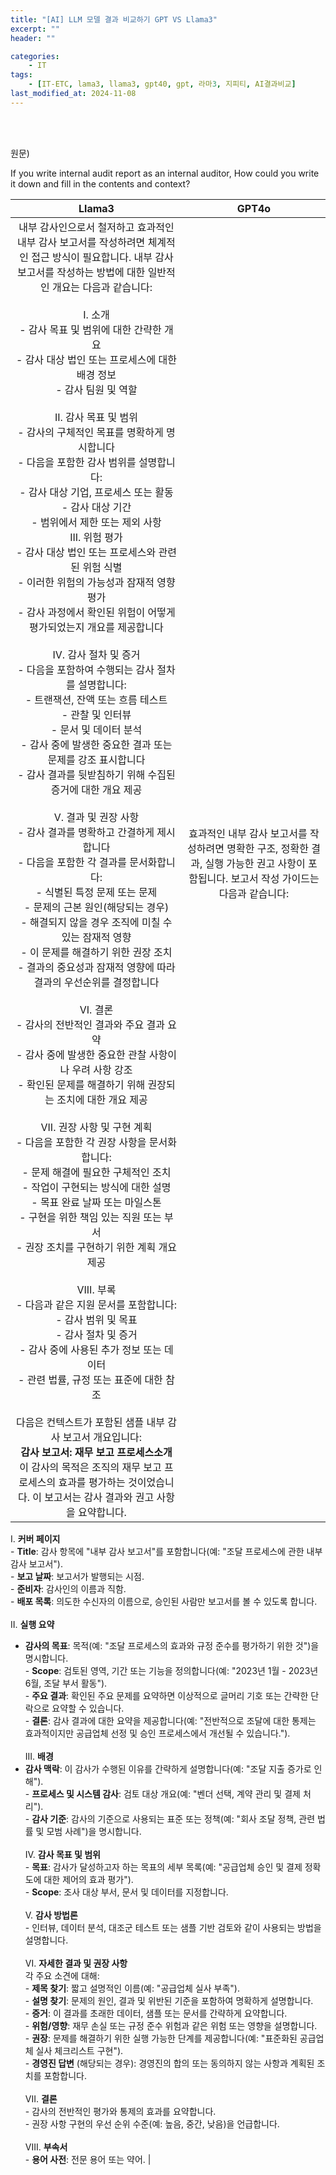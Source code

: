 ```yaml
---
title: "[AI] LLM 모델 결과 비교하기 GPT VS Llama3"
excerpt: ""
header: ""

categories:
    - IT
tags:
    - [IT-ETC, lama3, llama3, gpt40, gpt, 라마3, 지피티, AI결과비교]
last_modified_at: 2024-11-08
---
```

<br><br>

원문) 


If you write internal audit report as an internal auditor, How could you write it down and fill in the contents and context?


| Llama3 | GPT4o |
| :------------------: | :------------------: |
| 내부 감사인으로서 철저하고 효과적인 내부 감사 보고서를 작성하려면 체계적인 접근 방식이 필요합니다. 내부 감사 보고서를 작성하는 방법에 대한 일반적인 개요는 다음과 같습니다:<br><br>I. 소개<br>- 감사 목표 및 범위에 대한 간략한 개요<br>- 감사 대상 법인 또는 프로세스에 대한 배경 정보<br>- 감사 팀원 및 역할<br><br>II. 감사 목표 및 범위<br>- 감사의 구체적인 목표를 명확하게 명시합니다<br>- 다음을 포함한 감사 범위를 설명합니다:<br>- 감사 대상 기업, 프로세스 또는 활동<br>- 감사 대상 기간<br>- 범위에서 제한 또는 제외 사항<br>III. 위험 평가<br>- 감사 대상 법인 또는 프로세스와 관련된 위험 식별<br>- 이러한 위험의 가능성과 잠재적 영향 평가<br>- 감사 과정에서 확인된 위험이 어떻게 평가되었는지 개요를 제공합니다<br><br>IV. 감사 절차 및 증거<br>- 다음을 포함하여 수행되는 감사 절차를 설명합니다:<br>- 트랜잭션, 잔액 또는 흐름 테스트<br>- 관찰 및 인터뷰<br>- 문서 및 데이터 분석<br>- 감사 중에 발생한 중요한 결과 또는 문제를 강조 표시합니다<br>- 감사 결과를 뒷받침하기 위해 수집된 증거에 대한 개요 제공<br><br>V. 결과 및 권장 사항<br>- 감사 결과를 명확하고 간결하게 제시합니다<br>- 다음을 포함한 각 결과를 문서화합니다:<br>- 식별된 특정 문제 또는 문제<br>- 문제의 근본 원인(해당되는 경우)<br>- 해결되지 않을 경우 조직에 미칠 수 있는 잠재적 영향<br>- 이 문제를 해결하기 위한 권장 조치<br>- 결과의 중요성과 잠재적 영향에 따라 결과의 우선순위를 결정합니다<br><br>VI. 결론<br>- 감사의 전반적인 결과와 주요 결과 요약<br>- 감사 중에 발생한 중요한 관찰 사항이나 우려 사항 강조<br>- 확인된 문제를 해결하기 위해 권장되는 조치에 대한 개요 제공<br><br>VII. 권장 사항 및 구현 계획<br>- 다음을 포함한 각 권장 사항을 문서화합니다:<br>- 문제 해결에 필요한 구체적인 조치<br>- 작업이 구현되는 방식에 대한 설명<br>- 목표 완료 날짜 또는 마일스톤<br>- 구현을 위한 책임 있는 직원 또는 부서<br>- 권장 조치를 구현하기 위한 계획 개요 제공<br><br>VIII. 부록<br>- 다음과 같은 지원 문서를 포함합니다:<br>- 감사 범위 및 목표<br>- 감사 절차 및 증거<br>- 감사 중에 사용된 추가 정보 또는 데이터<br>- 관련 법률, 규정 또는 표준에 대한 참조<br><br>다음은 컨텍스트가 포함된 샘플 내부 감사 보고서 개요입니다:<br>**감사 보고서: 재무 보고 프로세스소개**<br>이 감사의 목적은 조직의 재무 보고 프로세스의 효과를 평가하는 것이었습니다. 이 보고서는 감사 결과와 권고 사항을 요약합니다. |효과적인 내부 감사 보고서를 작성하려면 명확한 구조, 정확한 결과, 실행 가능한 권고 사항이 포함됩니다. 보고서 작성 가이드는 다음과 같습니다:<br><br>
I. **커버 페이지**<br>- **Title**: 감사 항목에 "내부 감사 보고서"를 포함합니다(예: "조달 프로세스에 관한 내부 감사 보고서").<br>- **보고 날짜**: 보고서가 발행되는 시점.<br>- **준비자**: 감사인의 이름과 직함.<br>- **배포 목록**: 의도한 수신자의 이름으로, 승인된 사람만 보고서를 볼 수 있도록 합니다.<br><br>II. **실행 요약**
- **감사의 목표**: 목적(예: "조달 프로세스의 효과와 규정 준수를 평가하기 위한 것")을 명시합니다.<br>- **Scope**: 검토된 영역, 기간 또는 기능을 정의합니다(예: "2023년 1월 - 2023년 6월, 조달 부서 활동").<br>- **주요 결과**: 확인된 주요 문제를 요약하면 이상적으로 글머리 기호 또는 간략한 단락으로 요약할 수 있습니다.<br>- **결론**: 감사 결과에 대한 요약을 제공합니다(예: "전반적으로 조달에 대한 통제는 효과적이지만 공급업체 선정 및 승인 프로세스에서 개선될 수 있습니다.").<br><br>III. **배경**
- **감사 맥락**: 이 감사가 수행된 이유를 간략하게 설명합니다(예: "조달 지출 증가로 인해").<br>- **프로세스 및 시스템 감사**: 검토 대상 개요(예: "벤더 선택, 계약 관리 및 결제 처리").<br>- **감사 기준**: 감사의 기준으로 사용되는 표준 또는 정책(예: "회사 조달 정책, 관련 법률 및 모범 사례")을 명시합니다.<br><br>IV. **감사 목표 및 범위**<br>- **목표**: 감사가 달성하고자 하는 목표의 세부 목록(예: "공급업체 승인 및 결제 정확도에 대한 제어의 효과 평가").<br>- **Scope**: 조사 대상 부서, 문서 및 데이터를 지정합니다.<br><br>V. **감사 방법론**<br>- 인터뷰, 데이터 분석, 대조군 테스트 또는 샘플 기반 검토와 같이 사용되는 방법을 설명합니다.<br><br>VI. **자세한 결과 및 권장 사항**<br>각 주요 소견에 대해:<br>- **제목 찾기**: 짧고 설명적인 이름(예: "공급업체 실사 부족").<br>- **설명 찾기**: 문제의 원인, 결과 및 위반된 기준을 포함하여 명확하게 설명합니다.<br>- **증거**: 이 결과를 초래한 데이터, 샘플 또는 문서를 간략하게 요약합니다.<br>- **위험/영향**: 재무 손실 또는 규정 준수 위험과 같은 위험 또는 영향을 설명합니다.<br>- **권장**: 문제를 해결하기 위한 실행 가능한 단계를 제공합니다(예: "표준화된 공급업체 실사 체크리스트 구현").<br>- **경영진 답변** (해당되는 경우): 경영진의 합의 또는 동의하지 않는 사항과 계획된 조치를 포함합니다.<br><br>VII. **결론**<br>- 감사의 전반적인 평가와 통제의 효과를 요약합니다.<br>- 권장 사항 구현의 우선 순위 수준(예: 높음, 중간, 낮음)을 언급합니다.<br><br>VIII. **부속서**<br>- **용어 사전**: 전문 용어 또는 약어. |
